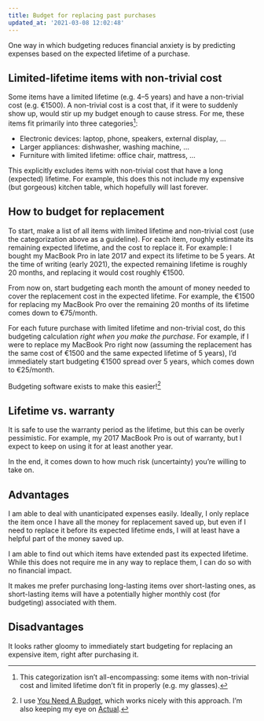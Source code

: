 ```yaml
---
title: Budget for replacing past purchases
updated_at: '2021-03-08 12:02:48'
---
```



One way in which budgeting reduces financial anxiety is by predicting expenses based on the expected lifetime of a purchase.

## Limited-lifetime items with non-trivial cost
Some items have a limited lifetime (e.g. 4–5 years) and have a non-trivial cost (e.g. €1500). A non-trivial cost is a cost that, if it were to suddenly show up, would stir up my budget enough to cause stress. For me, these items fit primarily into three categories[^1]:

* Electronic devices: laptop, phone, speakers, external display, …
* Larger appliances: dishwasher, washing machine, …
* Furniture with limited lifetime: office chair, mattress, …

[^1]: This categorization isn’t all-encompassing: some items with non-trivial cost and limited lifetime don’t fit in properly (e.g. my glasses).

This explicitly excludes items with non-trivial cost that have a long (expected) lifetime. For example, this does this not include my expensive (but gorgeous) kitchen table, which hopefully will last forever.

## How to budget for replacement
To start, make a list of all items with limited lifetime and non-trivial cost (use the categorization above as a guideline). For each item, roughly estimate its remaining expected lifetime, and the cost to replace it. For example: I bought my MacBook Pro in late 2017 and expect its lifetime to be 5 years. At the time of writing (early 2021), the expected remaining lifetime is roughly 20 months, and replacing it would cost roughly €1500.

From now on, start budgeting each month the amount of money needed to cover the replacement cost in the expected lifetime. For example, the €1500 for replacing my MacBook Pro over the remaining 20 months of its lifetime comes down to €75/month.

For each future purchase with limited lifetime and non-trivial cost, do this budgeting calculation _right when you make the purchase_. For example, if I were to replace my MacBook Pro right now (assuming the replacement has the same cost of €1500 and  the same expected lifetime of 5 years), I’d immediately start budgeting €1500 spread over 5 years, which comes down to €25/month.

Budgeting software exists to make this easier![^2]

[^2]: I use [You Need A Budget](https://www.youneedabudget.com), which works nicely with this approach. I’m also keeping my eye on [Actual](https://actualbudget.com).

## Lifetime vs. warranty
It is safe to use the warranty period as the lifetime, but this can be overly pessimistic. For example, my 2017 MacBook Pro is out of warranty, but I expect to keep on using it for at least another year.

In the end, it comes down to how much risk (uncertainty) you’re willing to take on.

## Advantages
I am able to deal with unanticipated expenses easily. Ideally, I only replace the item once I have all the money for replacement saved up, but even if I need to replace it before its expected lifetime ends, I will at least have a helpful part of the money saved up.

I am able to find out which items have extended past its expected lifetime. While this does not require me in any way to replace them, I can do so with no financial impact.

It makes me prefer purchasing long-lasting items over short-lasting ones, as short-lasting items will have a potentially higher monthly cost (for budgeting) associated with them.

## Disadvantages
It looks rather gloomy to immediately start budgeting for replacing an expensive item, right after purchasing it.